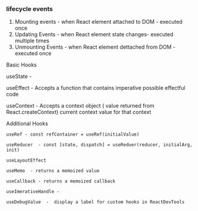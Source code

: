 ### lifecycle events

1. Mounting events - when React element attached to DOM - executed once
2. Updating Events - when React element state changes- executed multiple times
3. Unmounting Events - when React element dettached from DOM - executed once


Basic Hooks

  useState - 

  useEffect - Accepts a function that contains imperative possible effectful code

  useContext - Accepts a context object ( value returned from React.createContext)
                current context value for that context                

Additional Hooks

    useRef - const refContainer = useRef(initialValue)

    useReducer  - const [state, dispatch] = useReduer(reducer, initialArg, init)

    useLayoutEffect

    useMemo  - returns a memoized value

    useCallback - returns a memoized callback

    useImerativeHandle - 

    useDebugValue  -  display a label for custom hooks in ReactDevTools
